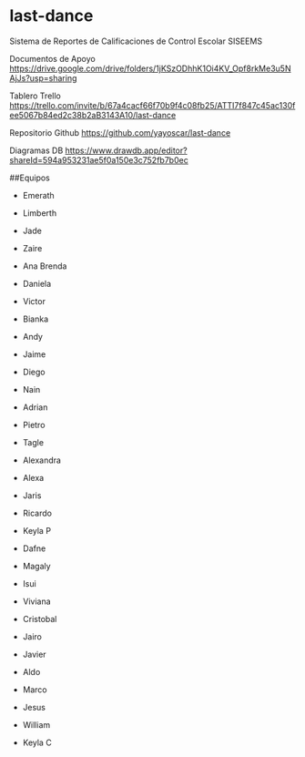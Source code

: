 # last-dance
Sistema de Reportes de Calificaciones de Control Escolar SISEEMS

Documentos de Apoyo
https://drive.google.com/drive/folders/1jKSzODhhK1Oi4KV_Opf8rkMe3u5NAjJs?usp=sharing

Tablero Trello
https://trello.com/invite/b/67a4cacf66f70b9f4c08fb25/ATTI7f847c45ac130fee5067b84ed2c38b2aB3143A10/last-dance

Repositorio Github
https://github.com/yayoscar/last-dance

Diagramas DB
https://www.drawdb.app/editor?shareId=594a953231ae5f0a150e3c752fb7b0ec


##Equipos
 - Emerath
 - Limberth
 - Jade
 - Zaire
 - Ana Brenda
 - Daniela
 - Victor
 - Bianka
 
 - Andy
 - Jaime
 - Diego
 - Nain
 - Adrian
 - Pietro
 - Tagle
 - Alexandra
 
 - Alexa
 - Jaris
 - Ricardo
 - Keyla P
 - Dafne
 - Magaly
 - Isui
 - Viviana
 
 - Cristobal
 - Jairo
 - Javier
 - Aldo
 - Marco
 - Jesus
 - William
- Keyla C 
